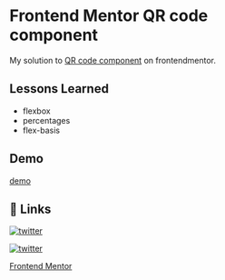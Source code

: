 # Frontend Mentor QR code component

My solution to [QR code component](https://www.frontendmentor.io/challenges/qr-code-component-iux_sIO_H) on frontendmentor.

## Lessons Learned

- flexbox
- percentages
- flex-basis

## Demo

[demo](https://lucent-longma-27ff06.netlify.app/)

## 🔗 Links

[![twitter](https://img.shields.io/badge/twitter-1DA1F2?style=for-the-badge&logo=twitter&logoColor=white)](https://twitter.com/alexpenadev)

[![twitter](https://img.shields.io/badge/GitHub-100000?style=for-the-badge&logo=github&logoColor=white)](https://github.com/alexpenadev)

[Frontend Mentor](https://www.frontendmentor.io/profile/alexpenadev)
